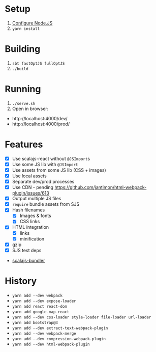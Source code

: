 # Setup

1. [Configure Node.JS](https://gist.github.com/japgolly/775314a0cb24e33653b059b8f8540250)
2. `yarn install`

# Building
1. `sbt fastOptJS fullOptJS`
2. `./build`

# Running
1. `./serve.sh`
2. Open in browser:
  * http://localhost:4000/dev/
  * http://localhost:4000/prod/


# Features

- [x] Use scalajs-react without `@JSImport`s
- [x] Use some JS lib with `@JSImport`
- [x] Use assets from some JS lib (CSS + images)
- [x] Use local assets
- [x] Separate dev/prod processes
- [x] Use CDN - pending https://github.com/jantimon/html-webpack-plugin/issues/613
- [x] Output multiple JS files
- [x] `require` bundle assets from SJS
- [x] Hash filenames
  - [x] Images & fonts
  - [x] CSS links
- [x] HTML integration
  - [x] links
  - [x] minification
- [x] gzip
- [x] SJS test deps
- [scalajs-bundler](https://github.com/japgolly/misc/tree/scalajs-bundler)


# History
* `yarn add --dev webpack`
* `yarn add --dev expose-loader`
* `yarn add react react-dom`
* `yarn add google-map-react`
* `yarn add --dev css-loader style-loader file-loader url-loader`
* `yarn add bootstrap@3`
* `yarn add --dev extract-text-webpack-plugin`
* `yarn add --dev webpack-merge`
* `yarn add --dev compression-webpack-plugin`
* `yarn add --dev html-webpack-plugin`
